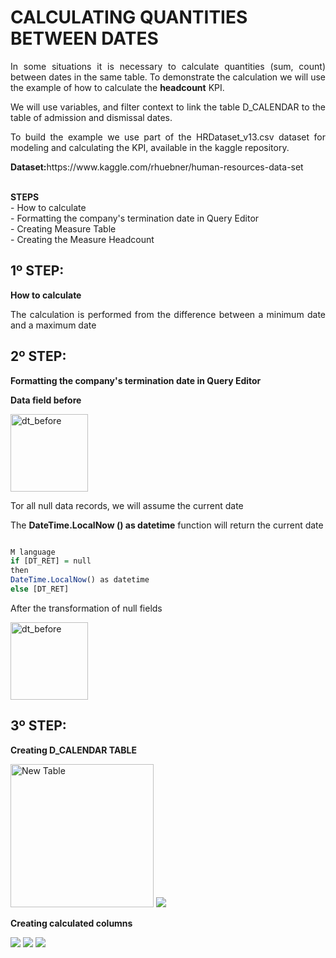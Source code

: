 # CALCULATING QUANTITIES BETWEEN DATES 

<p align="justify">In some situations it is necessary to calculate quantities (sum, count) between dates in the same table. To demonstrate the calculation we will use the example of how to calculate the <b>headcount</b> KPI.</p>
<p align="justify">We will use variables, and filter context to link the table D_CALENDAR to the table of admission and dismissal dates.</p>
<p align="justify">To build the example we use part of the HRDataset_v13.csv dataset for modeling and calculating the KPI, available in the kaggle repository.</p>
<p align="justify"><b>Dataset:</b>https://www.kaggle.com/rhuebner/human-resources-data-set</p>
<br>
<b>STEPS</B>
<br>- How to calculate
<br>- Formatting the company's termination date in Query Editor
<br>- Creating Measure Table
<br>- Creating the Measure Headcount

## 1º STEP:
<p align="justify"><b>How to calculate</b></p>
<p align="justify">The calculation is performed from the difference between a minimum date and a maximum date</p>

## 2º STEP:
<p align="justify"><b>Formatting the company's termination date in Query Editor</b></p>
<p align="justify"><b>Data field before</b></p>
<img width="124" alt="dt_before" src="https://user-images.githubusercontent.com/45472681/94950754-81ea2a00-04b9-11eb-9057-900012610143.png">
<p align="justify">Tor all null data records, we will assume the current date</p>
<p align="justify">The <b>DateTime.LocalNow () as datetime</b> function will return the current date</p>

```r

M language 
if [DT_RET] = null
then
DateTime.LocalNow() as datetime
else [DT_RET]
```
<p align="justify">After the transformation of null fields</p>
<img width="124" alt="dt_before" src="https://user-images.githubusercontent.com/45472681/94960124-ad284580-04c8-11eb-9331-cd7103a00b07.png">


## 3º STEP:
<p align="justify"><b>Creating D_CALENDAR TABLE</b></p>
<img width="229" alt="New Table" src="https://user-images.githubusercontent.com/45472681/94940411-dedde400-04a9-11eb-8a35-0c4109091dfb.png">
<img src="https://user-images.githubusercontent.com/45472681/94974007-9ba06700-04e3-11eb-8854-f75c1f3259c9.png">
<p align="justify"><b>Creating calculated columns</b></p>
<img src="https://user-images.githubusercontent.com/45472681/94974019-a3600b80-04e3-11eb-9dfc-b876286811bd.png">
<img src="https://user-images.githubusercontent.com/45472681/94974024-a824bf80-04e3-11eb-81a0-bd9b654b12f7.png">
<img src="https://user-images.githubusercontent.com/45472681/94974028-a955ec80-04e3-11eb-8e9d-0b5241b2c997.png">
